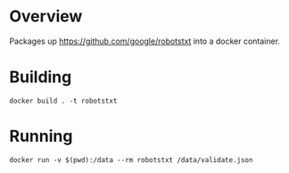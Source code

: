 # Overview

Packages up https://github.com/google/robotstxt into a docker container.

# Building

`docker build . -t robotstxt`

# Running

`docker run -v $(pwd):/data --rm robotstxt /data/validate.json`
